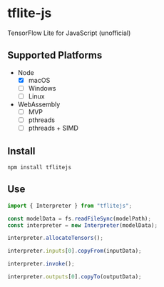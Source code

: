 # tflite-js

TensorFlow Lite for JavaScript (unofficial)

## Supported Platforms

- Node
  - [x] macOS
  - [ ] Windows
  - [ ] Linux
- WebAssembly
  - [ ] MVP
  - [ ] pthreads
  - [ ] pthreads + SIMD

## Install

```
npm install tflitejs
```

## Use

```js
import { Interpreter } from "tflitejs";

const modelData = fs.readFileSync(modelPath);
const interpreter = new Interpreter(modelData);

interpreter.allocateTensors();

interpreter.inputs[0].copyFrom(inputData);

interpreter.invoke();

interpreter.outputs[0].copyTo(outputData);
```
